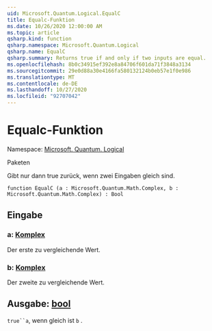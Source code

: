 ```yaml
---
uid: Microsoft.Quantum.Logical.EqualC
title: Equalc-Funktion
ms.date: 10/26/2020 12:00:00 AM
ms.topic: article
qsharp.kind: function
qsharp.namespace: Microsoft.Quantum.Logical
qsharp.name: EqualC
qsharp.summary: Returns true if and only if two inputs are equal.
ms.openlocfilehash: 8b0c34915ef392e8a84706f601da71f3848a3134
ms.sourcegitcommit: 29e0d88a30e4166fa580132124b0eb57e1f0e986
ms.translationtype: MT
ms.contentlocale: de-DE
ms.lasthandoff: 10/27/2020
ms.locfileid: "92707042"
---
```

# <a name="equalc-function"></a>Equalc-Funktion

Namespace: [Microsoft. Quantum. Logical](xref:Microsoft.Quantum.Logical)

Paketen [](https://nuget.org/packages/)


Gibt nur dann true zurück, wenn zwei Eingaben gleich sind.

```qsharp
function EqualC (a : Microsoft.Quantum.Math.Complex, b : Microsoft.Quantum.Math.Complex) : Bool
```


## <a name="input"></a>Eingabe

### <a name="a--complex"></a>a: [Komplex](xref:Microsoft.Quantum.Math.Complex)

Der erste zu vergleichende Wert.


### <a name="b--complex"></a>b: [Komplex](xref:Microsoft.Quantum.Math.Complex)

Der zweite zu vergleichende Wert.



## <a name="output--bool"></a>Ausgabe: [bool](xref:microsoft.quantum.lang-ref.bool)

`true``a`, wenn gleich ist `b` .